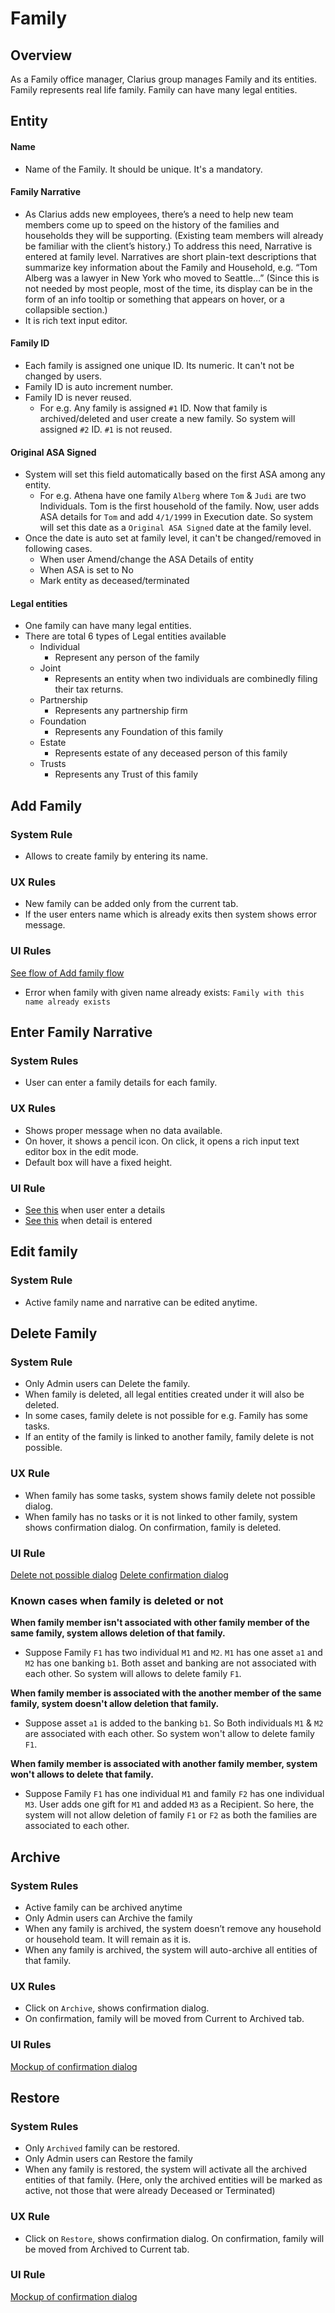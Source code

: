 # Family

## Overview

As a Family office manager, Clarius group manages Family and its entities. Family represents real life family. Family can have many legal entities.

## Entity

#### Name
- Name of the Family. It should be unique. It's a mandatory.

#### Family Narrative
- As Clarius adds new employees, there’s a need to help new team members come up to speed on the history of the families and households they will be supporting.  (Existing team members will already be familiar with the client’s history.) To address this need, Narrative is entered at family level. Narratives are short plain-text descriptions that summarize key information about the Family and Household, e.g. “Tom Alberg was a lawyer in New York who moved to Seattle…” (Since this is not needed by most people, most of the time, its display can be in the form of an info tooltip or something that appears on hover, or a collapsible section.) 
- It is rich text input editor. 

#### Family ID
- Each family is assigned one unique ID. Its numeric. It can't not be changed by users.
- Family ID is auto increment number. 
- Family ID is never reused.
  - For e.g. Any family is assigned `#1` ID. Now that family is archived/deleted and user create a new family. So system will assigned `#2` ID. `#1` is not reused.

#### Original ASA Signed
- System will set this field automatically based on the first ASA among any entity. 
  - For e.g. Athena have one family `Alberg` where `Tom` & `Judi` are two Individuals. Tom is the first household of the family. Now, user adds ASA details for `Tom` and add `4/1/1999` in Execution date. So system will set this date as a `Original ASA Signed` date at the family level.
- Once the date is auto set at family level, it can't be changed/removed in following cases. 
  - When user Amend/change the ASA Details of entity
  - When ASA is set to No
  - Mark entity as deceased/terminated 

#### Legal entities
- One family can have many legal entities.
- There are total 6 types of Legal entities available
  - Individual
    - Represent any person of the family
  - Joint
    - Represents an entity when two individuals are combinedly filing their tax returns.  
  - Partnership
    - Represents any partnership firm
  - Foundation
    - Represents any Foundation of this family
  - Estate
    - Represents estate of any deceased person of this family
  - Trusts
    - Represents any Trust of this family 


## Add Family

### System Rule
- Allows to create family by entering its name. 

### UX Rules
- New family can be added only from the current tab.
- If the user enters name which is already exits then system shows error message.

### UI Rules
[See flow of Add family flow](https://drive.google.com/drive/u/0/folders/1YhFiVR6uvN3fKVooplhOiQZQSTJKgnnD)
- Error when family with given name already exists: `Family with this name already exists`


## Enter Family Narrative
### System Rules
- User can enter a family details for each family.

### UX Rules
- Shows proper message when no data available.
- On hover, it shows a pencil icon. On click, it opens a rich input text editor box in the edit mode.
- Default box will have a fixed height.

### UI Rule
- [See this](https://drive.google.com/file/d/1EiBj2L2cthcT9jYXGRztXxuaobMZrszj/view?usp=sharing) when user enter a details
- [See this](https://drive.google.com/file/d/1dWXH7jl98KZXDCa-WKBALo603uaAzcCq/view?usp=sharing) when detail is entered


## Edit family
### System Rule
- Active family name and narrative can be edited anytime.

## Delete Family
### System Rule
- Only Admin users can Delete the family.
- When family is deleted, all legal entities created under it will also be deleted.
- In some cases, family delete is not possible for e.g. Family has some tasks.
- If an entity of the family is linked to another family, family delete is not possible.

### UX Rule
- When family has some tasks, system shows family delete not possible dialog. 
- When family has no tasks or it is not linked to other family, system shows confirmation dialog. On confirmation, family is deleted.

### UI Rule
[Delete not possible dialog](https://drive.google.com/file/d/1flilvgqrPjZTMZ4J2BcheydJtoRQGxup/view?usp=sharing)
[Delete confirmation dialog](https://drive.google.com/file/d/1lmwTFLqasDng30DhzkGUZflhs51bCMxT/view?usp=sharing)


### Known cases when family is deleted or not

**When family member isn't associated with other family member of the same family, system allows deletion of that family.**
- Suppose Family `F1` has two individual `M1` and `M2`. `M1` has one asset `a1` and `M2` has one banking `b1`. Both asset and banking are not associated with each other. So system will allows to delete family `F1`.

**When family member is associated with the another member of the same family, system doesn't allow deletion that family.**
- Suppose asset `a1` is added to the banking `b1`. So Both individuals `M1` & `M2` are associated with each other. So system won't allow to delete family `F1`. 

**When family member is associated with another family member, system won't allows to delete that family.**
- Suppose Family `F1` has one individual `M1` and family `F2` has one individual `M3`. User adds one gift for `M1` and added `M3` as a Recipient. So here, the system will not allow deletion of family `F1` or `F2` as both the families are associated to each other.


## Archive
### System Rules
- Active family can be archived anytime
- Only Admin users can Archive the family
- When any family is archived, the system doesn’t remove any household or household team. It will remain as it is.
- When any family is archived, the system will auto-archive all entities of that family.

### UX Rules
- Click on `Archive`, shows confirmation dialog.
- On confirmation, family will be moved from Current to Archived tab.

### UI Rules
[Mockup of confirmation dialog](https://drive.google.com/file/d/19llPJW93tF04szyBMkX07QUWuL8hP0xl/view?usp=sharing)


## Restore
### System Rules
- Only `Archived` family can be restored.
- Only Admin users can Restore the family
- When any family is restored, the system will activate all the archived entities of that family. (Here, only the archived entities will be marked as active, not those that were already Deceased or Terminated)

### UX Rule
- Click on `Restore`, shows confirmation dialog. On confirmation, family will be moved from Archived to Current tab.

### UI Rule
[Mockup of confirmation dialog](https://drive.google.com/file/d/1Lb_BhMBAGzOWXgzeB4cjRf2ngDFhE3SZ/view?usp=sharing)

